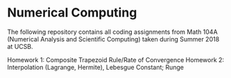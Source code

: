 # Numerical Computing

The following repository contains all coding assignments from Math 104A (Numerical Analysis and Scientific Computing) taken during Summer 2018 at UCSB.

Homework 1: Composite Trapezoid Rule/Rate of Convergence
Homework 2: Interpolation (Lagrange, Hermite), Lebesgue Constant; Runge

